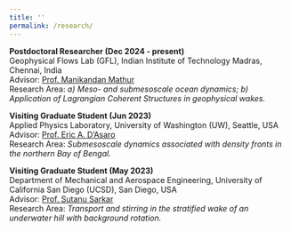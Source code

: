 ```yaml
---
title: ''
permalink: /research/
---
```


**Postdoctoral Researcher (Dec 2024 - present)**  
Geophysical Flows Lab (GFL), Indian Institute of Technology Madras, Chennai, India  
Advisor: [Prof. Manikandan Mathur](https://scholar.google.co.in/citations?user=QbrM7-gAAAAJ&hl=en)  
Research Area: *a) Meso- and submesoscale ocean dynamics; b) Application of Lagrangian Coherent Structures in geophysical wakes.*

**Visiting Graduate Student (Jun 2023)**  
Applied Physics Laboratory, University of Washington (UW), Seattle, USA  
Advisor: [Prof. Eric A. D’Asaro](https://apl.uw.edu/people/profile.php?last_name=D%27Asaro&first_name=Eric)  
Research Area: *Submesoscale dynamics associated with density fronts in the northern Bay of Bengal.*

**Visiting Graduate Student (May 2023)**  
Department of Mechanical and Aerospace Engineering, University of California San Diego (UCSD), San Diego, USA   
Advisor: [Prof. Sutanu Sarkar](http://cfdlab.ucsd.edu/people.html)  
Research Area: *Transport and stirring in the stratified wake of an underwater hill with background rotation.*
